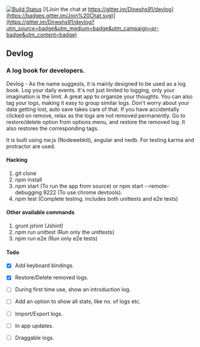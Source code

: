 [![Build Status](https://travis-ci.org/Dineshs91/devlog.svg?branch=master)](https://travis-ci.org/Dineshs91/devlog)
[![Join the chat at https://gitter.im/Dineshs91/devlog](https://badges.gitter.im/Join%20Chat.svg)](https://gitter.im/Dineshs91/devlog?utm_source=badge&utm_medium=badge&utm_campaign=pr-badge&utm_content=badge)

## Devlog
### A log book for developers.

Devlog - As the name suggests, it is mainly designed to be used as a log book. Log your daily events. It's not just
limited to logging, only your imagination is the limit.
A great app to organize your thoughts. You can also tag your logs, making it easy to group similar logs. Don't worry 
about your data getting lost, auto save takes care of that. If you have accidentally clicked on remove, relax as the 
logs are not removed permanently. Go to restore/delete option from options menu, and restore the removed log. It also
restores the corresponding tags.

It is built using nw.js (Nodewebkit), angular and nedb. For testing karma and protractor are used. 

#### Hacking
1. git clone 
2. npm install
3. npm start (To run the app from source) or npm start --remote-debugging 9222 (To use chrome devtools).
4. npm test (Complete testing. includes both unittests and e2e tests)

#### Other available commands
1. grunt jshint (Jshint)
2. npm run unittest (Run only the unittests)
3. npm run e2e (Run only e2e tests)

#### Todo
- [x] Add keyboard bindings.
- [x] Restore/Delete removed logs.
- [ ] During first time use, show an introduction log.
- [ ] Add an option to show all stats, like no. of logs etc.
- [ ] Import/Export logs.
- [ ] In app updates.
- [ ] Draggable logs. 

